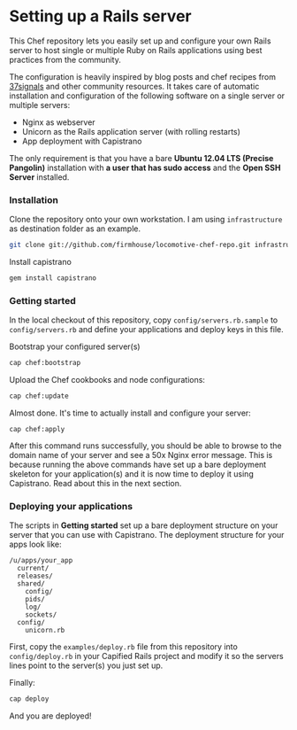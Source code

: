 Setting up a Rails server
=========================

This Chef repository lets you easily set up and configure your own Rails server
to host single or multiple Ruby on Rails applications using best
practices from the community. 

The configuration is heavily inspired by blog posts and chef recipes
from [37signals](http://37signals.com) and other community resources. It takes 
care of automatic installation and configuration of the following software 
on a single server or multiple servers:

* Nginx as webserver
* Unicorn as the Rails application server (with rolling restarts)
* App deployment with Capistrano

The only requirement is that you have a bare **Ubuntu 12.04 LTS (Precise Pangolin)**
installation with **a user that has sudo access** and the **Open SSH Server** installed.

### Installation

Clone the repository onto your own workstation. I am using ```infrastructure``` as
destination folder as an example.

```sh
git clone git://github.com/firmhouse/locomotive-chef-repo.git infrastructure
```

Install capistrano

```sh
gem install capistrano
```

### Getting started

In the local checkout of this repository, copy `config/servers.rb.sample` to 
`config/servers.rb` and define your applications and deploy keys in this file.

Bootstrap your configured server(s)

```sh
cap chef:bootstrap
```

Upload the Chef cookbooks and node configurations:

```sh
cap chef:update
```

Almost done. It's time to actually install and configure your server:

```
cap chef:apply
```

After this command runs successfully, you should be able to browse to the
domain name of your server and see a 50x Nginx error message. This is because 
running the above commands have set up a bare deployment skeleton for your
application(s) and it is now time to deploy it using Capistrano. Read about 
this in the next section.

### Deploying your applications

The scripts in **Getting started** set up a bare deployment structure on your
server that you can use with Capistrano. The deployment structure for your
apps look like:

```
/u/apps/your_app
  current/
  releases/
  shared/
    config/
    pids/
    log/
    sockets/
  config/
    unicorn.rb
```

First, copy the ```examples/deploy.rb``` file from this repository into 
```config/deploy.rb``` in your Capified Rails project and modify it
so the servers lines point to the server(s) you just set up.

Finally:

```sh
cap deploy
```

And you are deployed!